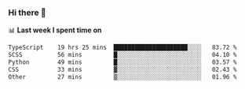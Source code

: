 ### Hi there 👋

<!--
**DBvc/DBvc** is a ✨ _special_ ✨ repository because its `README.md` (this file) appears on your GitHub profile.

Here are some ideas to get you started:

- 🔭 I’m currently working on ...
- 🌱 I’m currently learning ...
- 👯 I’m looking to collaborate on ...
- 🤔 I’m looking for help with ...
- 💬 Ask me about ...
- 📫 How to reach me: ...
- 😄 Pronouns: ...
- ⚡ Fun fact: ...
-->

📊 **Last week I spent time on**
<!--START_SECTION:waka-->

```txt
TypeScript    19 hrs 25 mins  █████████████████████░░░░   83.72 %
SCSS          56 mins         █░░░░░░░░░░░░░░░░░░░░░░░░   04.10 %
Python        49 mins         █░░░░░░░░░░░░░░░░░░░░░░░░   03.57 %
CSS           33 mins         ▓░░░░░░░░░░░░░░░░░░░░░░░░   02.43 %
Other         27 mins         ▒░░░░░░░░░░░░░░░░░░░░░░░░   01.96 %
```

<!--END_SECTION:waka-->
